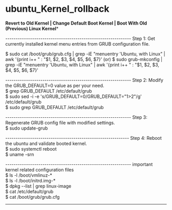 # ubuntu_Kernel_rollback

******Revert to Old Kernel | Change Default Boot Kernel | Boot With Old (Previous) Linux Kernel*******

<p>-------------------------------------------------------------
Step 1: Get currently installed kernel menu entries from GRUB configuration file.
<P>$ sudo cat /boot/grub/grub.cfg | grep -iE "menuentry 'Ubuntu, with Linux" | awk '{print i++ " : "$1, $2, $3, $4, $5, $6, $7}'
(or)
$ sudo grub-mkconfig | grep -iE "menuentry 'Ubuntu, with Linux" | awk '{print i++ " : "$1, $2, $3, $4, $5, $6, $7}'</p>
</P>
<p>-------------------------------------------------------------
Step 2: Modify the GRUB_DEFAULT=0 value as per your need.<br>
$ grep GRUB_DEFAULT /etc/default/grub<br>
$ sudo sed -i -e 's/GRUB_DEFAULT=0/GRUB_DEFAULT="1>2"/g' /etc/default/grub<br>
$ sudo grep GRUB_DEFAULT /etc/default/grub
</p
<p>-------------------------------------------------------------
Step 3: Regenerate GRUB config file with modified settings.<br>
$ sudo update-grub<br>
</p>
<p>------------------------------------------------------------
Step 4: Reboot the ubuntu and validate booted kernel.<br>
$ sudo systemctl reboot<br>
$ uname -srn<br>
</p>
<p>-------------------------------------------------------------
important kernel related configuration files<br>
$ ls -l /boot/vmlinuz-*<br>
$ ls -l /boot/initrd.img-*<br>
$ dpkg --list | grep linux-image<br>
$ cat /etc/default/grub<br>
$ cat /boot/grub/grub.cfg<br>

-------------------------------------------------------------
</p>
